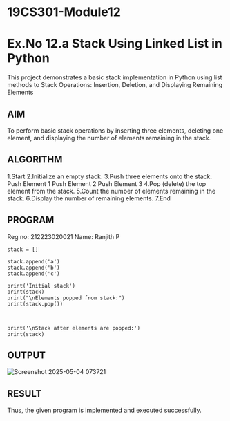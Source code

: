 # 19CS301-Module12
# Ex.No 12.a Stack Using Linked List in Python

This project demonstrates a basic stack implementation in Python using list methods to Stack Operations: Insertion, Deletion, and Displaying Remaining Elements


## AIM

To perform basic stack operations by inserting three elements, deleting one element, and displaying the number of elements remaining in the stack.
## ALGORITHM

1.Start
2.Initialize an empty stack.
3.Push three elements onto the stack.
   Push Element 1
   Push Element 2
   Push Element 3
4.Pop (delete) the top element from the stack.
5.Count the number of elements remaining in the stack.
6.Display the number of remaining elements.
7.End

## PROGRAM
Reg no: 212223020021
Name: Ranjith P

```
stack = []

stack.append('a')
stack.append('b')
stack.append('c')

print('Initial stack')
print(stack)
print("\nElements popped from stack:")
print(stack.pop())



print('\nStack after elements are popped:')
print(stack)
```
## OUTPUT

![Screenshot 2025-05-04 073721](https://github.com/user-attachments/assets/bc9b5fb4-dfba-4fad-8077-e8aa3f25b691)

## RESULT
 Thus, the given program is implemented and executed successfully.


